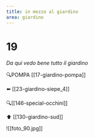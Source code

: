 ```yaml
---
title: in mezzo al giardino
area: giardino
---
```

# 19
_Da qui vedo bene tutto il giardino_

🔍POMPA [[17-giardino-pompa]]

⬅️ [[23-giardino-siepe_4]]

🔍[[146-special-occhini]]

⬆️ [[130-giardino-sud]]

![[foto_90.jpg]]